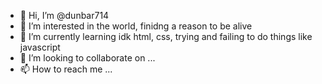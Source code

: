 - 👋 Hi, I’m @dunbar714
- 👀 I’m interested in the world, finidng a reason to be alive
- 🌱 I’m currently learning idk html, css, trying and failing to do things like javascript
- 💞️ I’m looking to collaborate on ...
- 📫 How to reach me ...

<!---
dunbar714/dunbar714 is a ✨ special ✨ repository because its `README.md` (this file) appears on your GitHub profile.
You can click the Preview link to take a look at your changes.
--->
